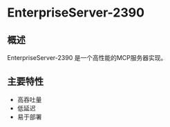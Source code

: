 # EnterpriseServer-2390

## 概述

EnterpriseServer-2390 是一个高性能的MCP服务器实现。

## 主要特性

- 高吞吐量
- 低延迟
- 易于部署
